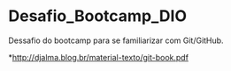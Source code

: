 # Desafio_Bootcamp_DIO
 Dessafio do bootcamp  para se familiarizar  com Git/GitHub.
 
  *http://djalma.blog.br/material-texto/git-book.pdf 
